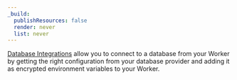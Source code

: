 ```yaml
---
_build:
  publishResources: false
  render: never
  list: never
---
```


[Database Integrations](/workers/databases/native-integrations/) allow you to connect to a database from your Worker by getting the right configuration from your database provider and adding it as encrypted environment variables to your Worker.